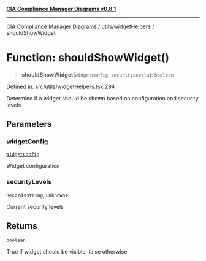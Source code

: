 [**CIA Compliance Manager Diagrams v0.8.1**](../../../README.md)

***

[CIA Compliance Manager Diagrams](../../../modules.md) / [utils/widgetHelpers](../README.md) / shouldShowWidget

# Function: shouldShowWidget()

> **shouldShowWidget**(`widgetConfig`, `securityLevels`): `boolean`

Defined in: [src/utils/widgetHelpers.tsx:294](https://github.com/Hack23/cia-compliance-manager/blob/aea527f1006de96602c10bb201453301cffe7b07/src/utils/widgetHelpers.tsx#L294)

Determine if a widget should be shown based on configuration and security levels

## Parameters

### widgetConfig

[`WidgetConfig`](../../../types/widget/interfaces/WidgetConfig.md)

Widget configuration

### securityLevels

`Record`\<`string`, `unknown`\>

Current security levels

## Returns

`boolean`

True if widget should be visible, false otherwise
